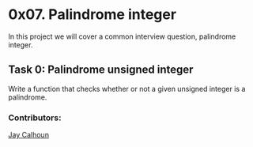 # 0x07. Palindrome integer

In this project we will cover a common interview question, palindrome integer.

## Task 0: Palindrome unsigned integer

Write a function that checks whether or not a given unsigned integer is a palindrome.

### Contributors:

[Jay Calhoun](https://github.com/Valinor13)